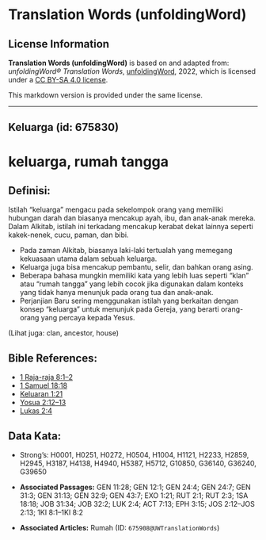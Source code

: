 # Translation Words (unfoldingWord)

## License Information

**Translation Words (unfoldingWord)** is based on and adapted from: _unfoldingWord® Translation Words_, [unfoldingWord](https://unfoldingword.org/utw), 2022, which is licensed under a [CC BY-SA 4.0 license](https://creativecommons.org/licenses/by-sa/4.0/legalcode.en).

This markdown version is provided under the same license.



--------------------------------

## Keluarga (id: 675830)

keluarga, rumah tangga
======================

Definisi:
---------

Istilah “keluarga” mengacu pada sekelompok orang yang memiliki hubungan darah dan biasanya mencakup ayah, ibu, dan anak\-anak mereka. Dalam Alkitab, istilah ini terkadang mencakup kerabat dekat lainnya seperti kakek\-nenek, cucu, paman, dan bibi.

* Pada zaman Alkitab, biasanya laki\-laki tertualah yang memegang kekuasaan utama dalam sebuah keluarga.
* Keluarga juga bisa mencakup pembantu, selir, dan bahkan orang asing.
* Beberapa bahasa mungkin memiliki kata yang lebih luas seperti “klan” atau “rumah tangga” yang lebih cocok jika digunakan dalam konteks yang tidak hanya menunjuk pada orang tua dan anak\-anak.
* Perjanjian Baru sering menggunakan istilah yang berkaitan dengan konsep “keluarga” untuk menunjuk pada Gereja, yang berarti orang\-orang yang percaya kepada Yesus.

(Lihat juga: clan, ancestor, house)

Bible References:
-----------------

* [1 Raja\-raja 8:1–2](https://ref.ly/1Kgs0:0)
* [1 Samuel 18:18](https://ref.ly/1Sam0:0)
* [Keluaran 1:21](https://ref.ly/Exod1:21)
* [Yosua 2:12–13](https://ref.ly/Josh2:12-Josh2:13)
* [Lukas 2:4](https://ref.ly/Luke2:4)

Data Kata:
----------

* Strong’s: H0001, H0251, H0272, H0504, H1004, H1121, H2233, H2859, H2945, H3187, H4138, H4940, H5387, H5712, G10850, G36140, G36240, G39650

* **Associated Passages:** GEN 11:28; GEN 12:1; GEN 24:4; GEN 24:7; GEN 31:3; GEN 31:13; GEN 32:9; GEN 43:7; EXO 1:21; RUT 2:1; RUT 2:3; 1SA 18:18; JOB 31:34; JOB 32:2; LUK 2:4; ACT 7:13; EPH 3:15; JOS 2:12–JOS 2:13; 1KI 8:1–1KI 8:2
* **Associated Articles:** Rumah (ID: `675908@UWTranslationWords`)

